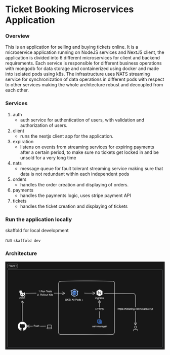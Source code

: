 # Ticket Booking Microservices Application

### Overview

This is an application for selling and buying tickets online. It is a microservice application running on NodeJS services and NextJS client, the application is divided into 6 different microservices for client and backend requirements. Each service is responsible for different business operations with mongodb for data storage and containerized using docker and made into isolated pods using k8s. The infrastructure uses NATS streaming service for synchronization of data operations in different pods with respect to other services making the whole architecture robust and decoupled from each other.

### Services

1. auth
   - auth service for authentication of users, with validation and authorization of users.
2. client
   - runs the nextjs client app for the application.
3. expiration
   - listens on events from streaming services for expiring payments after a certain period, to make sure no tickets get locked in and be unsold for a very long time
4. nats
   - message queue for fault tolerant streaming service making sure that data is not redundant within each independent pods
5. orders
   - handles the order creation and displaying of orders.
6. payments
   - handles the payments logic, uses stripe payment API
7. tickets
   - handles the ticket creation and displaying of tickets

### Run the application locally

skaffold for local development

run `skaffold dev`

### Architecture
![Diagram](assets/architecture.svg)
